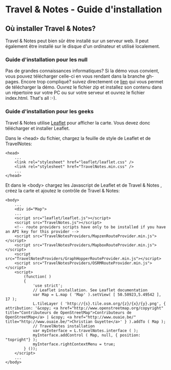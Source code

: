 # Travel & Notes - Guide d'installation

## Où installer Travel & Notes?

Travel & Notes peut bien sûr être installé sur un serveur web. Il peut également être installé sur le disque d'un ordinateur et utilisé localement.

### Guide d'installation pour les null

Pas de grandes connaissances informatiques? Si la démo vous convient, vous pouvez télécharger celle-ci en vous rendant dans la branche gh-pages.
Encore trop compliqué? suivez directement ce [lien](https://github.com/wwwouaiebe/leaflet.TravelNotes/archive/gh-pages.zip) qui vous permet de télécharger la démo. 
Ouvrez le fichier zip et installez son contenu dans un répertoire sur votre PC ou sur votre serveur et ouvrez le fichier index.html. That's all :-).

### Guide d'installation pour les geeks

Travel & Notes utilise [Leaflet](http://leafletjs.com/) pour afficher la carte. Vous devez donc télécharger et installer Leaflet.

Dans le &lt;head&gt; du fichier, chargez la feuille de style de Leaflet et de TravelNotes:

```
<head>
	...
	<link rel="stylesheet" href="leaflet/leaflet.css" />
	<link rel="stylesheet" href="TravelNotes.min.css" />
	...
</head>
```

Et dans le &lt;body&gt; chargez les Javascript de Leaflet et de Travel & Notes , créez la carte et ajoutez le contrôle de Travel & Notes:

```
<body>
	...
	<div id="Map">
	...
	<script src="leaflet/leaflet.js"></script>
	<script src="TravelNotes.js"></script>
	<!-- route providers scripts have only to be installed if you have an API key for this provider -->
	<script src="TravelNotesProviders/MapzenRouteProvider.min.js"></script>
	<script src="TravelNotesProviders/MapboxRouteProvider.min.js"></script>
	<script src="TravelNotesProviders/GraphHopperRouteProvider.min.js"></script>
	<script src="TravelNotesProviders/OSRMRouteProvider.min.js"></script>
	<script>
		(function( ) 
		{
			'use strict';
			// Leaflet installation. See Leaflet documentation
			var Map = L.map ( 'Map' ).setView( [ 50.50923,5.49542 ], 17 );
			L.tileLayer ( 'http://{s}.tile.osm.org/{z}/{x}/{y}.png', { attribution: '&copy; <a href="http://www.openstreetmap.org/copyright" title="Contributeurs de OpenStreetMap">Contributeurs de OpenStreetMap</a> | &copy; <a href="http://www.ouaie.be/" title="http://www.ouaie.be/">Christian Guyette</a>' } ).addTo ( Map );
			// TravelNotes installation
			var myInterface = L.travelNotes.interface ( );
			myInterface.addControl ( Map, null, { position: "topright"} );
			myInterface.rightContextMenu = true;
		} ());		
	</script>
	...
</body>
```



